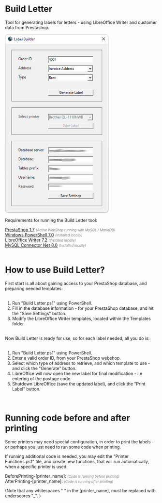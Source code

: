 # Build Letter
Tool for generating labels for letters - using LibreOffice Writer and customer data from Prestashop.

![Build Letter Screenshot](/Screenshots/Build-Letter.png)

Requirements for running the Build Letter tool:

[PrestaShop 1.7](https://www.prestashop.com) <span style="color:gray;font-size:0.8em">*(Active WebShop running with MySQL / MariaDB)*</span> <br />
[Windows PowerShell 7.0](https://aka.ms/powershell-release?tag=stable) <span style="color:gray;font-size:0.8em">*(Installed locally)*</span><br />
[LibreOffice Writer 7.2](https://www.libreoffice.org/download/download) <span style="color:gray;font-size:0.8em">*(Installed locally)*</span><br />
[MySQL Connector Net 8.0](https://dev.mysql.com/downloads/connector/net) <span style="color:gray;font-size:0.8em">*(Installed locally)*</span><br /><br />

# How to use Build Letter?

First start is all about gaining access to your PrestaShop database, and preparing needed templates:<br /><br />
<ol>
<li>Run "Build Letter.ps1" using PowerShell.</li>
<li>Fill in the database information - for your PrestaShop database, and hit the "Save Settings" button.</li>
<li>Modify the LibreOffice Writer templates, located within the Templates folder.</li>
</ol>
<br />
Now Build Letter is ready for use, so for each label needed, all you do is:<br /><br />
<ol>
<li>Run "Build Letter.ps1" using PowerShell.</li>
<li>Enter a valid order ID, from your PrestaShop webshop.</li>
<li>Select which type of address to retrieve, and which template to use - and click the "Generate" button.</li>
<li>LibreOffice will now open the new label for final modification - i.e entering of the postage code.</li>
<li>Shutdown LibreOffice (save the updated label), and click the "Print Label" button.
</ol><br />

# Running code before and after printing 

Some printers may need special configuration, in order to print the labels - or perhaps you just need to run some code when printing.

If running additional code is needed, you may edit the "Printer Functions.ps1" file, and create new functions, that will run automatically, when a specific printer is used:

BeforePrinting-[printer_name]: <span style="color:gray;font-size:0.8em">*(Code is running before printing)*</span><br />
AfterPrinting-[printer_name]: <span style="color:gray;font-size:0.8em">*(Code is running after printing)*</span>

(Note that any whitespaces " " in the [printer_name], must be replaced with underscores "_". )